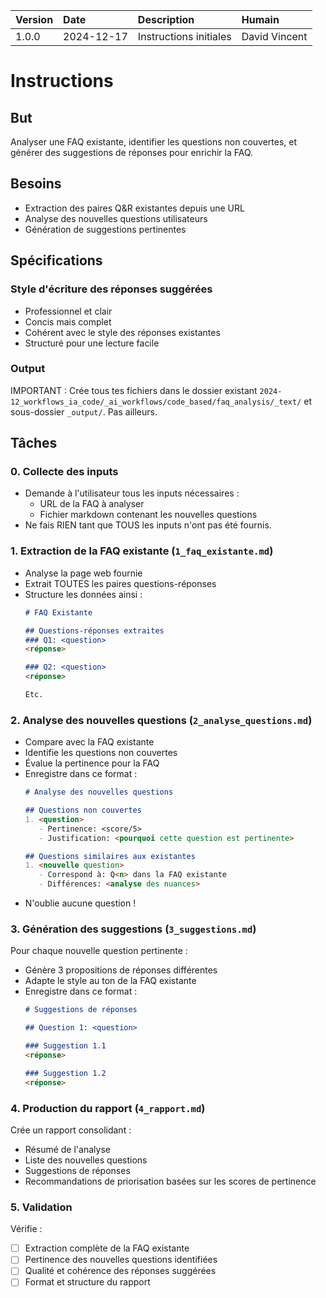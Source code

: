 | Version | Date | Description | Humain |
| :- | :- | :- | :- |
| 1.0.0 | 2024-12-17 | Instructions initiales | David Vincent |

# Instructions

## But

Analyser une FAQ existante, identifier les questions non couvertes, et générer des suggestions de réponses pour enrichir la FAQ.

## Besoins

- Extraction des paires Q&R existantes depuis une URL
- Analyse des nouvelles questions utilisateurs
- Génération de suggestions pertinentes

## Spécifications

### Style d'écriture des réponses suggérées
- Professionnel et clair
- Concis mais complet
- Cohérent avec le style des réponses existantes
- Structuré pour une lecture facile

### Output

IMPORTANT : Crée tous tes fichiers dans le dossier existant `2024-12_workflows_ia_code/_ai_workflows/code_based/faq_analysis/_text/` et sous-dossier `_output/`. Pas ailleurs.

## Tâches

### 0. Collecte des inputs
- Demande à l'utilisateur tous les inputs nécessaires :
  * URL de la FAQ à analyser
  * Fichier markdown contenant les nouvelles questions
- Ne fais RIEN tant que TOUS les inputs n'ont pas été fournis.

### 1. Extraction de la FAQ existante (`1_faq_existante.md`)
- Analyse la page web fournie
- Extrait TOUTES les paires questions-réponses
- Structure les données ainsi :
  ```markdown
  # FAQ Existante
  
  ## Questions-réponses extraites
  ### Q1: <question>
  <réponse>
  
  ### Q2: <question>
  <réponse>

  Etc.
  ```

### 2. Analyse des nouvelles questions (`2_analyse_questions.md`)
- Compare avec la FAQ existante
- Identifie les questions non couvertes
- Évalue la pertinence pour la FAQ
- Enregistre dans ce format :
  ```markdown
  # Analyse des nouvelles questions
  
  ## Questions non couvertes
  1. <question>
     - Pertinence: <score/5>
     - Justification: <pourquoi cette question est pertinente>
  
  ## Questions similaires aux existantes
  1. <nouvelle question>
     - Correspond à: Q<n> dans la FAQ existante
     - Différences: <analyse des nuances>
  ```
- N'oublie aucune question !

### 3. Génération des suggestions (`3_suggestions.md`)
Pour chaque nouvelle question pertinente :
- Génère 3 propositions de réponses différentes
- Adapte le style au ton de la FAQ existante
- Enregistre dans ce format :
  ```markdown
  # Suggestions de réponses
  
  ## Question 1: <question>
  
  ### Suggestion 1.1
  <réponse>
  
  ### Suggestion 1.2
  <réponse>
  ```

### 4. Production du rapport (`4_rapport.md`)
Crée un rapport consolidant :
- Résumé de l'analyse
- Liste des nouvelles questions
- Suggestions de réponses
- Recommandations de priorisation basées sur les scores de pertinence

### 5. Validation
Vérifie :
- [ ] Extraction complète de la FAQ existante
- [ ] Pertinence des nouvelles questions identifiées
- [ ] Qualité et cohérence des réponses suggérées
- [ ] Format et structure du rapport